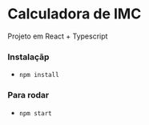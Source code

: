 # Calculadora de IMC

Projeto em React + Typescript


### Instalaçãp
- `npm install`

### Para rodar
- `npm start`